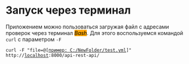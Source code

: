 # Запуск через терминал

Приложением можно пользоваться загружая файл с адресами проверок через терминал _<mark style="background-color:orange;">Bash</mark>_. Для этого воспользуемся командой `curl` с параметром `-F`

<pre><code>curl -F "file=@[<a data-footnote-ref href="#user-content-fn-1">пример: C:/NewFolder/test.yml</a>]" http://<a data-footnote-ref href="#user-content-fn-2">localhost</a>:8000/api-rest-api/
</code></pre>



[^1]: Здесь указывается абсолютный путь к файлу с расширением yml, который содержит скрипт проверок

[^2]: Если команда запускается на машине с развёрнутым приложением, то здесь остаётся _localhost_, если же приложение развёрнуто на удалённой машине, то указывается действительный адрес развёрнутого приложения
